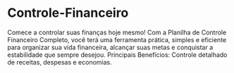 # Controle-Financeiro
Comece a controlar suas finanças hoje mesmo! Com a Planilha de Controle Financeiro Completo, você terá uma ferramenta prática, simples e eficiente para organizar sua vida financeira, alcançar suas metas e conquistar a estabilidade que sempre desejou.  Principais Benefícios:  Controle detalhado de receitas, despesas e economias. 
